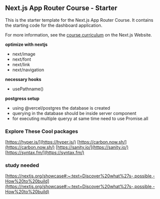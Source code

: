 ## Next.js App Router Course - Starter

This is the starter template for the Next.js App Router Course. It contains the starting code for the dashboard application.

For more information, see the [course curriculum](https://nextjs.org/learn) on the Next.js Website.

**optimize with nextjs** 

- next/image
- next/font
- next/link
- next/navigation

**necessary hooks**

- usePathname()

**postgress setup**

- using @vercel/postgres the database is created 
- querying in the database should be inside server component
- for executing multiple queryy at same time need to use Promise.all


### Explore These Cool packages

[https://hyper.is/](https://hyper.is/)
[https://carbon.now.sh/](https://carbon.now.sh/)
[https://sanity.io/](https://sanity.io/)
[https://syntax.fm/](https://syntax.fm/)

### study needed
[https://nextjs.org/showcase#:~:text=Discover%20what%27s-,possible,-How%20to%20build](https://nextjs.org/showcase#:~:text=Discover%20what%27s-,possible,-How%20to%20build)
